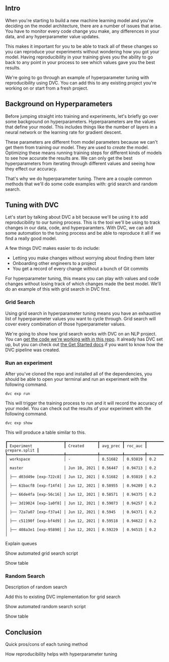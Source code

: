 ## Intro

When you're starting to build a new machine learning model and you're deciding
on the model architecture, there are a number of issues that arise. You have to
monitor every code change you make, any differences in your data, and any
hyperparameter value updates.

This makes it important for you to be able to track all of these changes so you can reproduce your experiments without wondering how you got your model. Having reproducibility in your training gives you the ability to go back to any point in your process to see which values gave you the best results.

We're going to go through an example of hyperparameter tuning with reproducibility using DVC. You can add this to any existing project you're working on or start from a fresh project.
## Background on Hyperparameters

Before jumping straight into training and experiments, let's briefly go over some background on hyperparameters. Hyperparameters are the values that define your model. This includes things like the number of layers in a neural network or the learning rate for gradient descent.

These parameters are different from model parameters because we can't get them from training our model. They are used to _create_ the model. Optimizing these means running training steps for different kinds of models to see how accurate the results are. We can only get the best hyperparameters from iterating through different values and seeing how they effect our accuracy.

That's why we do hyperparameter tuning. There are a couple common methods that we'll do some code examples with: grid search and random search.

## Tuning with DVC

Let's start by talking about DVC a bit because we'll be using it to add reproducibility to our tuning process. This is the tool we'll be using to track changes in our data, code, and hyperparamters. With DVC, we can add some automation to the tuning process and be able to reproduce it all if we find a really good model.

A few things DVC makes easier to do include:

- Letting you make changes without worrying about finding them later
- Onboarding other engineers to a project
- You get a record of every change without a bunch of Git commits

For hyperparameter tuning, this means you can play with values and code changes without losing track of which changes made the best model. We'll do an example of this with grid search in DVC first.
### Grid Search

Using grid search in hyperparameter tuning means you have an exhaustive list of hyperparameter values you want to cycle through. Grid search will cover every combination of those hyperparameter values.

We're going to show how grid search works with DVC on an NLP project. You can [get the code we're working with in this repo](https://github.com/iterative/example-get-started). It already has DVC set up, but you can check out [the Get Started docs](https://dvc.org/doc/start) if you want to know how the DVC pipeline was created.

### Run an experiment

After you've cloned the repo and installed all of the dependencies, you should be able to open your terminal and run an experiment with the following command.

`dvc exp run`

This will trigger the training process to run and it will record the accuracy of your model. You can check out the results of your experiment with the following command.

`dvc exp show`

This will produce a table similar to this.

```
┏━━━━━━━━━━━━━━━━━━━━━━━━━┳━━━━━━━━━━━━━━┳━━━━━━━━━━┳━━━━━━━━━┳━━━━━━━━━━━━━━━┳
┃ Experiment              ┃ Created      ┃ avg_prec ┃ roc_auc ┃ prepare.split ┃
┡━━━━━━━━━━━━━━━━━━━━━━━━━╇━━━━━━━━━━━━━━╇━━━━━━━━━━╇━━━━━━━━━╇━━━━━━━━━━━━━━━╇
│ workspace               │ -            │ 0.51682  │ 0.93819 │ 0.2           │
│ master                  │ Jun 10, 2021 │ 0.56447  │ 0.94713 │ 0.2           │
│ ├── d03d49e [exp-722c8] │ Jun 12, 2021 │ 0.51682  │ 0.93819 │ 0.2           │
│ ├── 61bacf8 [exp-f14f4] │ Jun 12, 2021 │ 0.58955  │ 0.94289 │ 0.2           │
│ ├── 66de4fa [exp-56c16] │ Jun 12, 2021 │ 0.58571  │ 0.94375 │ 0.2           │
│ ├── 3d19024 [exp-1a0f8] │ Jun 12, 2021 │ 0.59073  │ 0.94257 │ 0.2           │
│ ├── 72a7a07 [exp-f37a4] │ Jun 12, 2021 │ 0.5945   │ 0.94371 │ 0.2           │
│ ├── c51190f [exp-bf4d9] │ Jun 12, 2021 │ 0.59518  │ 0.94622 │ 0.2           │
│ ├── 408a3e1 [exp-95890] │ Jun 12, 2021 │ 0.59229  │ 0.94515 │ 0.2           │
```

Explain queues

Show automated grid search script

Show table

### Random Search

Description of random search

Add this to existing DVC implementation for grid search

Show automated random search script

Show table

## Conclusion

Quick pros/cons of each tuning method

How reproducibility helps with hyperparameter tuning
